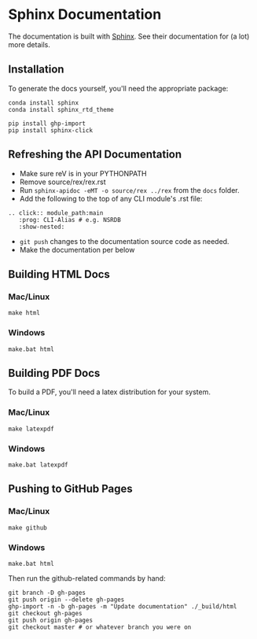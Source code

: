 # Sphinx Documentation

The documentation is built with [Sphinx](http://sphinx-doc.org/index.html).
See their documentation for (a lot) more details.

## Installation

To generate the docs yourself, you'll need the appropriate package:

```
conda install sphinx
conda install sphinx_rtd_theme

pip install ghp-import
pip install sphinx-click
```

## Refreshing the API Documentation

- Make sure reV is in your PYTHONPATH
- Remove source/rex/rex.rst
- Run `sphinx-apidoc -eMT -o source/rex ../rex` from the `docs` folder.
- Add the following to the top of any CLI module's .rst file:
```
.. click:: module_path:main
   :prog: CLI-Alias # e.g. NSRDB
   :show-nested:
```
- `git push` changes to the documentation source code as needed.
- Make the documentation per below

## Building HTML Docs

### Mac/Linux

```
make html
```

### Windows

```
make.bat html
```

## Building PDF Docs

To build a PDF, you'll need a latex distribution for your system.

### Mac/Linux

```
make latexpdf
```

### Windows

```
make.bat latexpdf
```

## Pushing to GitHub Pages

### Mac/Linux

```
make github
```

### Windows

```
make.bat html
```

Then run the github-related commands by hand:

```
git branch -D gh-pages
git push origin --delete gh-pages
ghp-import -n -b gh-pages -m "Update documentation" ./_build/html
git checkout gh-pages
git push origin gh-pages
git checkout master # or whatever branch you were on
```
